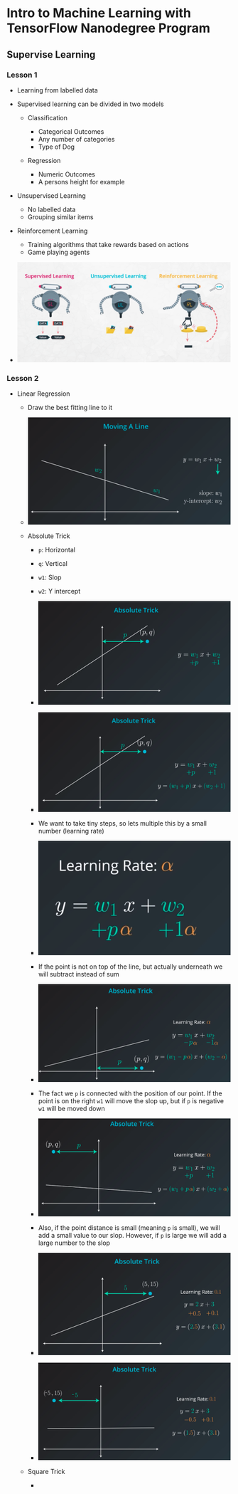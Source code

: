 # Intro to Machine Learning with TensorFlow Nanodegree Program

## Supervise Learning

### Lesson 1

* Learning from labelled data

* Supervised learning can be divided in two models
    * Classification
        * Categorical Outcomes
        * Any number of categories 
        * Type of Dog

    * Regression
        * Numeric Outcomes
        * A persons height for example
    
* Unsupervised Learning
    * No labelled data
    * Grouping similar items 

* Reinforcement Learning
    * Training algorithms that take rewards based on actions
    * Game playing agents 

* ![intro](./images/intro.png)

### Lesson 2

* Linear Regression
    * Draw the best fitting line to it

    * ![moving_line](./images/moving_line.png) 

    * Absolute Trick 
        * `p`: Horizontal
        * `q`: Vertical
        * `w1`: Slop
        * `w2`: Y intercept 

        * ![linear_regression](./images/linear_regression.png)

        * ![linear_regression_1](./images/linear_regression_1.png)

        * We want to take tiny steps, so lets multiple this by a small number (learning rate)

        * ![linear_regression_2](./images/linear_regression_2.png)

        * If the point is not on top of the line, but actually underneath we will subtract instead of sum

        * ![linear_regression_3](./images/linear_regression_3.png)


        * The fact we `p` is connected with the position of our point. If the point is on the right `w1` will move the slop up, but if `p` is negative `w1` will be moved down

        * ![linear_regression_4](./images/linear_regression_4.png)

        * Also, if the point distance is small (meaning `p` is small), we will add a small value to our slop. However, if `p` is large we will add a large number to the slop 

        * ![linear_regression_5](./images/linear_regression_5.png)

        * ![linear_regression_6](./images/linear_regression_6.png)

    * Square Trick 

        * 


